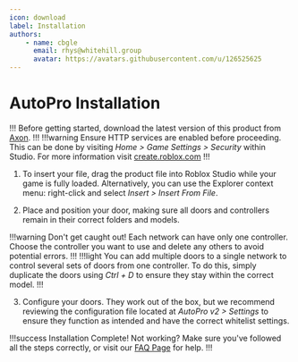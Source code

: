 ```yaml
---
icon: download
label: Installation
authors: 
    - name: cbgle
      email: rhys@whitehill.group
      avatar: https://avatars.githubusercontent.com/u/126525625
---
```

# AutoPro Installation

!!!
Before getting started, download the latest version of this product from [Axon](https://axon.whitehill.group).
!!!
!!!warning
Ensure HTTP services are enabled before proceeding.
This can be done by visiting _Home > Game Settings > Security_ within Studio.
For more information visit [create.roblox.com](https://create.roblox.com/docs/studio/game-settings#security)
!!!

1. To insert your file, drag the product file into Roblox Studio while your game is fully loaded. Alternatively, you can use the Explorer context menu: right-click and select _Insert > Insert From File_.

2. Place and position your door, making sure all doors and controllers remain in their correct folders and models.

!!!warning Don't get caught out!
Each network can have only one controller. Choose the controller you want to use and delete any others to avoid potential errors.
!!!
!!!light 
You can add multiple doors to a single network to control several sets of doors from one controller.
To do this, simply duplicate the doors using _Ctrl + D_ to ensure they stay within the correct model.
!!!

3. Configure your doors. They work out of the box, but we recommend reviewing the configuration file located at _AutoPro v2 > Settings_ to ensure they function as intended and have the correct whitelist settings.

!!!success Installation Complete!
Not working? Make sure you've followed all the steps correctly, or visit our [FAQ Page](faq.md) for help.
!!!